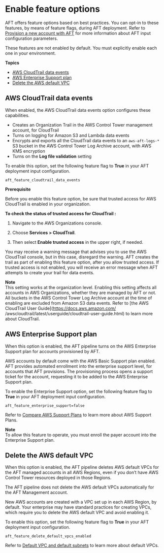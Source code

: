 # Enable feature options<a name="aft-feature-options"></a>

AFT offers feature options based on best practices\. You can opt\-in to these features, by means of feature flags, during AFT deployment\. Refer to [Provision a new account with AFT](aft-provision-account.md) for more information about AFT input configuration parameters\.

These features are not enabled by default\. You must explicitly enable each one in your environment\.

**Topics**
+ [AWS CloudTrail data events](#cloudtrail-data-event-option)
+ [AWS Enterprise Support plan](#enterprise-support-option)
+ [Delete the AWS default VPC](#delete-default-vpc-option)

## AWS CloudTrail data events<a name="cloudtrail-data-event-option"></a>

When enabled, the AWS CloudTrail data events option configures these capabilities\.
+ Creates an Organization Trail in the AWS Control Tower management account, for CloudTrail
+ Turns on logging for Amazon S3 and Lambda data events
+ Encrypts and exports all the CloudTrail data events to an `aws-aft-logs-*` S3 bucket in the AWS Control Tower Log Archive account, with AWS KMS encryption
+ Turns on the **Log file validation** setting

To enable this option, set the following feature flag to **True** in your AFT deployment input configuration\.

```
aft_feature_cloudtrail_data_events
```

**Prerequisite**

Before you enable this feature option, be sure that trusted access for AWS CloudTrail is enabled in your organization\. 

**To check the status of trusted access for CloudTrail :**

1. Navigate to the AWS Organizations console\.

1. Choose **Services > CloudTrail**\.

1. Then select **Enable trusted access** in the upper right, if needed\.

You may receive a warning message that advises you to use the AWS CloudTrail console, but in this case, disregard the warning\. AFT creates the trail as part of enabling this feature option, after you allow trusted access\. If trusted access is not enabled, you will receive an error message when AFT attempts to create your trail for data events\.

**Note**  
This setting works at the organization level\. Enabling this setting affects all accounts in AWS Organizations, whether they are managed by AFT or not\. All buckets in the AWS Control Tower Log Archive account at the time of enabling are excluded from Amazon S3 data events\. Refer to [the AWS CloudTrail User Guide](https://docs.aws.amazon.com/                 /awscloudtrail/latest/userguide/cloudtrail-user-guide.html) to learn more about CloudTrail\.

## AWS Enterprise Support plan<a name="enterprise-support-option"></a>

When this option is enabled, the AFT pipeline turns on the AWS Enterprise Support plan for accounts provisioned by AFT\.

AWS accounts by default come with the AWS Basic Support plan enabled\. AFT provides automated enrollment into the enterprise support level, for accounts that AFT provisions\. The provisioning process opens a support ticket for the account, requesting it to be added to the AWS Enterprise Support plan\.

To enable the Enterprise Support option, set the following feature flag to **True** in your AFT deployment input configuration\.

```
aft_feature_enterprise_support=false
```

Refer to [Compare AWS Support Plans](http://aws.amazon.com/premiumsupport/plans/) to learn more about AWS Support Plans\.

**Note**  
To allow this feature to operate, you must enroll the payer account into the Enterprise Support plan\.

## Delete the AWS default VPC<a name="delete-default-vpc-option"></a>

When this option is enabled, the AFT pipeline deletes AWS default VPCs for the AFT managed accounts in all AWS Regions, even if you don’t have AWS Control Tower resources deployed in those Regions\.

The AFT pipeline does not delete the AWS default VPCs automatically for the AFT Management account\.

New AWS accounts are created with a VPC set up in each AWS Region, by default\. Your enterprise may have standard practices for creating VPCs, which require you to delete the AWS default VPC and avoid enabling it\. 

To enable this option, set the following feature flag to **True** in your AFT deployment input configuration\.

```
aft_feature_delete_default_vpcs_enabled
```

Refer to [Default VPC and default subnets](https://docs.aws.amazon.com/vpc/latest/userguide/default-vpc.html) to learn more about default VPCs\.
